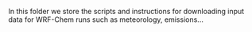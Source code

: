 In this folder we store the scripts and instructions for downloading input data for WRF-Chem runs such as meteorology, emissions...
